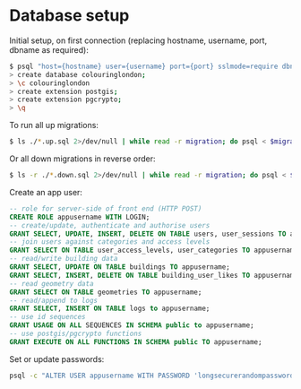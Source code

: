 # Database setup

Initial setup, on first connection (replacing hostname, username, port, dbname as required):

```bash
$ psql "host={hostname} user={username} port={port} sslmode=require dbname=postgres"
> create database colouringlondon;
> \c colouringlondon
> create extension postgis;
> create extension pgcrypto;
> \q
```

To run all up migrations:

```bash
$ ls ./*.up.sql 2>/dev/null | while read -r migration; do psql < $migration; done;
```

Or all down migrations in reverse order:

```bash
$ ls -r ./*.down.sql 2>/dev/null | while read -r migration; do psql < $migration; done;
```

Create an app user:

```sql
-- role for server-side of front end (HTTP POST)
CREATE ROLE appusername WITH LOGIN;
-- create/update, authenticate and authorise users
GRANT SELECT, UPDATE, INSERT, DELETE ON TABLE users, user_sessions TO appusername;
-- join users against categories and access levels
GRANT SELECT ON TABLE user_access_levels, user_categories TO appusername;
-- read/write building data
GRANT SELECT, UPDATE ON TABLE buildings TO appusername;
GRANT SELECT, INSERT, DELETE ON TABLE building_user_likes TO appusername;
-- read geometry data
GRANT SELECT ON TABLE geometries TO appusername;
-- read/append to logs
GRANT SELECT, INSERT ON TABLE logs to appusername;
-- use id sequences
GRANT USAGE ON ALL SEQUENCES IN SCHEMA public to appusername;
-- use postgis/pgcrypto functions
GRANT EXECUTE ON ALL FUNCTIONS IN SCHEMA public TO appusername;
```

Set or update passwords:

```bash
psql -c "ALTER USER appusername WITH PASSWORD 'longsecurerandompassword';"
```
